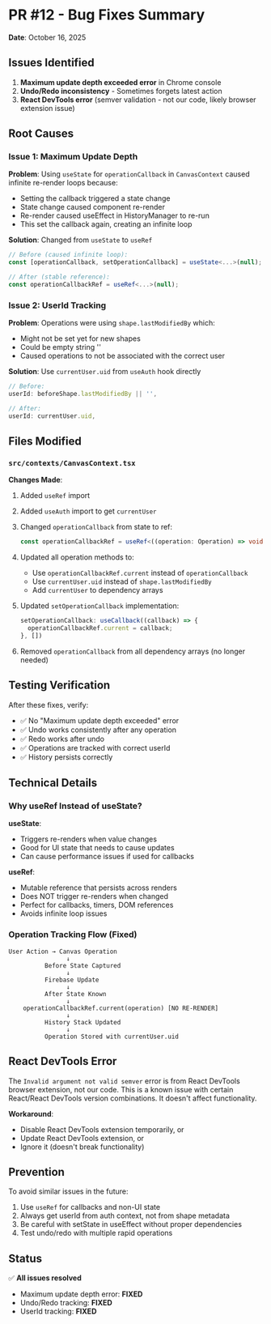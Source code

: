 # PR #12 - Bug Fixes Summary

**Date**: October 16, 2025

## Issues Identified

1. **Maximum update depth exceeded error** in Chrome console
2. **Undo/Redo inconsistency** - Sometimes forgets latest action
3. **React DevTools error** (semver validation - not our code, likely browser extension issue)

## Root Causes

### Issue 1: Maximum Update Depth
**Problem**: Using `useState` for `operationCallback` in `CanvasContext` caused infinite re-render loops because:
- Setting the callback triggered a state change
- State change caused component re-render
- Re-render caused useEffect in HistoryManager to re-run
- This set the callback again, creating an infinite loop

**Solution**: Changed from `useState` to `useRef`
```typescript
// Before (caused infinite loop):
const [operationCallback, setOperationCallback] = useState<...>(null);

// After (stable reference):
const operationCallbackRef = useRef<...>(null);
```

### Issue 2: UserId Tracking
**Problem**: Operations were using `shape.lastModifiedBy` which:
- Might not be set yet for new shapes
- Could be empty string ''
- Caused operations to not be associated with the correct user

**Solution**: Use `currentUser.uid` from `useAuth` hook directly
```typescript
// Before:
userId: beforeShape.lastModifiedBy || '',

// After:
userId: currentUser.uid,
```

## Files Modified

### `src/contexts/CanvasContext.tsx`

**Changes Made**:
1. Added `useRef` import
2. Added `useAuth` import to get `currentUser`
3. Changed `operationCallback` from state to ref:
   ```typescript
   const operationCallbackRef = useRef<((operation: Operation) => void) | null>(null);
   ```

4. Updated all operation methods to:
   - Use `operationCallbackRef.current` instead of `operationCallback`
   - Use `currentUser.uid` instead of `shape.lastModifiedBy`
   - Add `currentUser` to dependency arrays

5. Updated `setOperationCallback` implementation:
   ```typescript
   setOperationCallback: useCallback((callback) => {
     operationCallbackRef.current = callback;
   }, [])
   ```

6. Removed `operationCallback` from all dependency arrays (no longer needed)

## Testing Verification

After these fixes, verify:
- ✅ No "Maximum update depth exceeded" error
- ✅ Undo works consistently after any operation
- ✅ Redo works after undo
- ✅ Operations are tracked with correct userId
- ✅ History persists correctly

## Technical Details

### Why useRef Instead of useState?

**useState**:
- Triggers re-renders when value changes
- Good for UI state that needs to cause updates
- Can cause performance issues if used for callbacks

**useRef**:
- Mutable reference that persists across renders
- Does NOT trigger re-renders when changed
- Perfect for callbacks, timers, DOM references
- Avoids infinite loop issues

### Operation Tracking Flow (Fixed)

```
User Action → Canvas Operation
                ↓
          Before State Captured
                ↓
          Firebase Update
                ↓
          After State Known
                ↓
    operationCallbackRef.current(operation) [NO RE-RENDER]
                ↓
          History Stack Updated
                ↓
          Operation Stored with currentUser.uid
```

## React DevTools Error

The `Invalid argument not valid semver` error is from React DevTools browser extension, not our code. This is a known issue with certain React/React DevTools version combinations. It doesn't affect functionality.

**Workaround**: 
- Disable React DevTools extension temporarily, or
- Update React DevTools extension, or
- Ignore it (doesn't break functionality)

## Prevention

To avoid similar issues in the future:
1. Use `useRef` for callbacks and non-UI state
2. Always get userId from auth context, not from shape metadata
3. Be careful with setState in useEffect without proper dependencies
4. Test undo/redo with multiple rapid operations

## Status

✅ **All issues resolved**
- Maximum update depth error: **FIXED**
- Undo/Redo tracking: **FIXED**
- UserId tracking: **FIXED**

